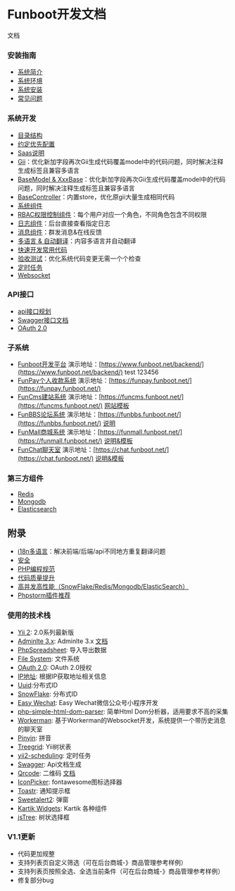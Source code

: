 Funboot开发文档
====================

文档

### 安装指南

* [系统简介](../../README.md)
* [系统环境](start-env.md)
* [系统安装](start-installation.md)
* [常见问题](start-faq.md)


### 系统开发

* [目录结构](dev-structure.md)
* [约定优先配置](dev-convention.md)
* [Saas说明](dev-saas.md)
* [Gii](dev-gii.md)：优化新加字段再次Gii生成代码覆盖model中的代码问题，同时解决注释生成标签且兼容多语言
* [BaseModel & XxxBase](dev-model.md)：优化新加字段再次Gii生成代码覆盖model中的代码问题，同时解决注释生成标签且兼容多语言
* [BaseController](dev-controller.md)：内置store，优化原gii大量生成相同代码
* [系统组件](dev-component.md)
* [RBAC权限控制组件](dev-rbac.md)：每个用户对应一个角色，不同角色包含不同权限
* [日志组件](dev-log.md)：后台直接查看指定日志
* [消息组件](dev-message.md)：群发消息&在线反馈
* [多语言 & 自动翻译](dev-lang.md)：内容多语言并自动翻译
* [快速开发常用代码](dev-view.md)
* [验收测试](dev-test.md)：优化系统代码变更无需一个个检查
* [定时任务](dev-schedule.md)
* [Websocket](dev-websocket.md)


### API接口

* [api接口规划](api.md)
* [Swagger接口文档](api-swagger.md)
* [OAuth 2.0](oauth2.md)


### 子系统

* [Funboot开发平台](https://github.com/funson86/funboot) 演示地址：[https://www.funboot.net/backend/](https://www.funboot.net/backend/) test 123456
* [FunPay个人收款系统](https://github.com/funson86/funpay) 演示地址：[https://funpay.funboot.net/](https://funpay.funboot.net/)
* [FunCms建站系统](https://github.com/funson86/funcms) 演示地址：[https://funcms.funboot.net/](https://funcms.funboot.net/)  [网站模板](https://github.com/funson86/funcms)
* [FunBBS论坛系统](https://github.com/funson86/funbbs) 演示地址：[https://funbbs.funboot.net/](https://funbbs.funboot.net/)  [说明](https://github.com/funson86/funbbs)
* [FunMall商城系统](https://github.com/funson86/funmall) 演示地址：[https://funmall.funboot.net/](https://funmall.funboot.net/)  [说明&模板](https://github.com/funson86/funmall)
* [FunChat聊天室](https://github.com/funson86/yii2-websocket) 演示地址：[https://chat.funboot.net/](https://chat.funboot.net/)  [说明&模板](https://github.com/funson86/yii2-websocket)


### 第三方组件

* [Redis](3rd-redis.md)
* [Mongodb](3rd-mongodb.md)
* [Elasticsearch](3rd-elasticsearch.md)

附录
------------

* [i18n多语言](appendix-i18n.md)：解决前端/后端/api不同地方重复翻译问题
* [安全](appendix-security.md)
* [PHP编程规范](appendix-code-style.md)
* [代码质量提升](appendix-quality.md)
* [高并发高性能（SnowFlake/Redis/Mongodb/ElasticSearch）](appendix-high.md)
* [Phpstorm插件推荐](appendix-phpstorm.md)


### 使用的技术栈
- [Yii 2](http://www.yiiframework.com/): 2.0系列最新版
- [Adminlte 3.x](https://adminlte.io/): Adminlte 3.x [文档](https://adminlte.io/docs/3.0/components/main-header.html)
- [PhpSpreadsheet](https://github.com/PHPOffice/PhpSpreadsheet): 导入导出数据
- [File System](https://github.com/thephpleague/flysystem): 文件系统
- [OAuth 2.0](https://github.com/thephpleague/oauth2-server): OAuth 2.0授权
- [IP地址](https://github.com/zhuzhichao/ip-location-zh): 根据IP获取地址相关信息
- [Uuid](https://github.com/ramsey/uuid):分布式ID
- [SnowFlake](https://github.com/godruoyi/php-snowflake): 分布式ID
- [Easy Wechat](https://github.com/jianyan74/yii2-treegrid): Easy Wechat微信公众号小程序开发
- [php-simple-html-dom-parser](https://github.com/Kub-AT/php-simple-html-dom-parser): 简单Html Dom分析器，适用要求不高的采集
- [Workerman](https://github.com/walkor/Workerman): 基于Workerman的Websocket开发，系统提供一个带历史消息的聊天室
- [Pinyin](https://github.com/overtrue/pinyin): 拼音
- [Treegrid](https://github.com/jianyan74/yii2-treegrid): Yii树状表
- [yii2-scheduling](https://github.com/omnilight/yii2-scheduling): 定时任务
- [Swagger](https://github.com/zircote/swagger-php): Api文档生成
- [Qrcode](https://github.com/2amigos/qrcode-library): 二维码  [文档](https://qrcode-library.readthedocs.io/en/latest/)
- [IconPicker](https://github.com/itsjavi/fontawesome-iconpicker): fontawesome图标选择器
- [Toastr](https://github.com/CodeSeven/toastr): 通知提示框
- [Sweetalert2](https://github.com/sweetalert2/sweetalert2): 弹窗
- [Kartik Widgets](https://github.com/kartik-v/yii2-widget-datetimepicker): Kartik 各种组件
- [jsTree](https://www.jstree.com/): 树状选择框


### V1.1更新

- 代码更加规整
- 支持列表页自定义筛选（可在后台商城-》商品管理参考样例）
- 支持列表页按照全选、全选当前条件（可在后台商城-》商品管理参考样例）
- 修复部分bug
